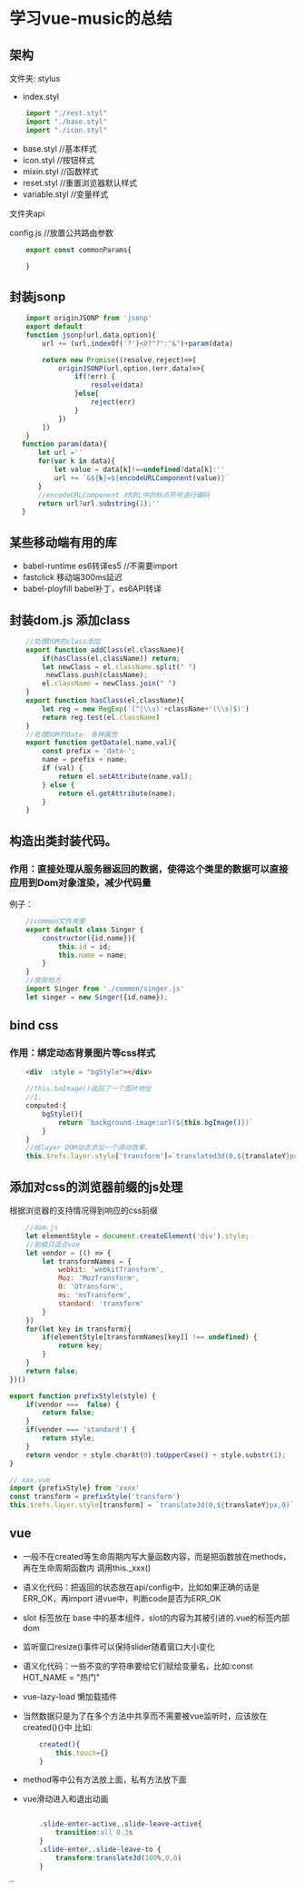 # 学习vue-music的总结

## 架构
文件夹: stylus
- index.styl

```js
    import "./rest.styl"
    import "./base.styl"
    import "./icon.styl"
```
- base.styl //基本样式
- icon.styl //按钮样式
- mixin.styl //函数样式
- reset.styl //重置浏览器默认样式
- variable.styl //变量样式

文件夹api 

config.js //放置公共路由参数
```js
    export const commonParams{

    }
```

## 封装jsonp

```js
    import originJSONP from 'jsonp'
    export default 
    function jsonp(url,data,option){
        url += (url.indexOf('?')<0?"?":"&")+param(data)

        return new Promise((resolve,reject)=>[
            originJSONP(url,option,(err,data)=>{
                if(!err) {
                    resolve(data)
                }else{
                    reject(err)
                }
            })
        ])
    }
   function param(data){
       let url =''
       for(var k in data){
           let value = data[k]!==undefined?data[k]:''
           url += `&${k}=${encodeURLComponent(value)}`
       }
       //encodeURLComponent 对URL中的标点符号进行编码
       return url?url.substring(1):''
   }
```

## 某些移动端有用的库
- babel-runtime es6转译es5 //不需要import
- fastclick 移动端300ms延迟
- babel-ployfill babel补丁，es6API转译 
## 封装dom.js 添加class
```js
    //处理DOM的class添加
    export function addClass(el,className){
        if(hasClass(el,className)) return;
        let newClass = el.className.split(" ")
         newClass.push(className);
        el.className = newClass.join(" ")
    }
    export function hasClass(el,className){
        let reg = new RegExp('(^|\\s)'+className+'(\\s|$)')
        return reg.test(el.className)
    }
    //处理DOM的data- 各种属性
    export function getData(el,name,val){
        const prefix = 'data-';
        name = prefix + name;
        if (val) {
            return el.setAttribute(name,val);
        } else {
            return el.getAttribute(name);
        }
    }
```

## 构造出类封装代码。
### 作用：直接处理从服务器返回的数据，使得这个类里的数据可以直接应用到Dom对象渲染，减少代码量
例子：
```js
    //common文件夹里
    export default class Singer {
        constructor({id,name}){
            this.id = id;
            this.name = name;
        }
    }
    //使用地方
    import Singer from './common/singer.js'
    let singer = new Singer({id,name});

```

## bind css
### 作用：绑定动态背景图片等css样式
```html
    <div  :style = "bgStyle"></div>
```
```js
    //this.baImage()返回了一个图片地址
    //1.
    computed:{
        bgStyle(){
            return `background-image:url(${this.bgImage()})`
        }
    }
    //给layer DOM动态添加一个滑动效果、
    this.$refs.layer.style['transform']=`translated3d(0,${translateY}px,0)`;
```
## 添加对css的浏览器前缀的js处理
根据浏览器的支持情况得到响应的css前缀                                                                         
```js
    //dom.js
    let elementStyle = document.createElement('div').style;
    //前缀只适合vue
    let vendor = (() => {
        let transformNames = {
            webkit: 'webkitTransform',
            Moz: 'MozTransform',
            O: 'OTransform',
            ms: 'msTransform',
            standard: 'transform'
        }
    })
    for(let key in transform){
        if(elementStyle[transformNames[key]] !== undefined) {
            return key;
        }
    }
    return false;
})()

export function prefixStyle(style) {
    if(vendor ===  false) {
        return false;
    }
    if(vender === 'standard') {
        return style;
    }
    return vendor + style.charAt(0).toUpperCase() + style.substr(1);
}

// xxx.vue
import {prefixStyle} from 'xxxx'
const transform = prefixStyle('transform')
this.$refs.layer.style[transform] = `translate3d(0,${translateY}px,0)`;
```


## vue

- 一般不在created等生命周期内写大量函数内容，而是把函数放在methods，再在生命周期函数内 调用this._xxx()
- 语义化代码：把返回的状态放在api/config中，比如如果正确的话是 ERR_OK，再import 进vue中，判断code是否为ERR_OK
- slot 标签放在 base 中的基本组件，slot的内容为其被引进的.vue的标签内部dom
- 监听窗口resize()事件可以保持slider随着窗口大小变化
- 语义化代码：一些不变的字符串要给它们赋给变量名，比如:const HOT_NAME = "热门"
- vue-lazy-load 懒加载插件
- 当然数据只是为了在多个方法中共享而不需要被vue监听时，应该放在created(){}中
    比如:
    ```js
        created(){
            this.touch={}
        }
    ```
- method等中公有方法放上面，私有方法放下面
- vue滑动进入和退出动画

    ```css

        .slide-enter-active,.slide-leave-active{
            transition:all 0.3s            
        }
        .slide-enter,.slide-leave-to {
            transform:translate3d(100%,0,0)
        }
 ``

